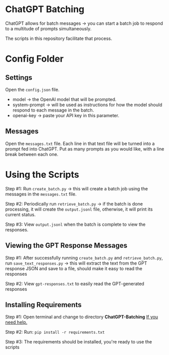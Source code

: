 # ChatGPT Batching
ChatGPT allows for batch messages -> you can start a batch job to respond to a multitude of prompts simultaneously.

The scripts in this repository facilitate that process.

# Config Folder
## Settings
Open the `config.json` file.

- model -> the OpenAI model that will be prompted.
- system-prompt -> will be used as instructions for how the model should respond to each message in the batch.
- openai-key -> paste your API key in this parameter.

## Messages
Open the `messages.txt` file.
Each line in that text file will be turned into a prompt fed into ChatGPT.
Put as many prompts as you would like, with a line break between each one.

# Using the Scripts

Step #1: Run `create_batch.py` -> this will create a batch job using the messages in the `messages.txt` file.

Step #2: Periodically run `retrieve_batch.py` -> if the batch is done processing, it will create the `output.jsonl` file, otherwise, it will print its current status.

Step #3: View `output.jsonl` when the batch is complete to view the responses.

## Viewing the GPT Response Messages

Step #1: After successfully running `create_batch.py` and `retrieve_batch.py`, run `save_text_responses.py` -> this will extract the text from the GPT response JSON and save to a file, should make it easy to read the responses

Step #2: View `gpt-responses.txt` to easily read the GPT-generated responses 

## Installing Requirements 

Step #1: Open terminal and change to directory **ChatGPT-Batching**
 [If you need help.](https://www.git-tower.com/learn/git/ebook/en/command-line/appendix/command-line-101)

Step #2: Run: ```pip install -r requirements.txt```

Step #3: The requirements should be installed, you're ready to use the scripts